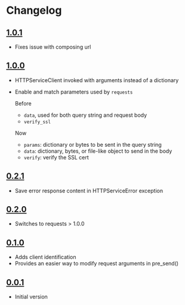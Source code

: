 # Changelog

## [1.0.1](https://github.com/yola/demands/releases/tag/1.0.1)
* Fixes issue with composing url

## [1.0.0](https://github.com/yola/demands/releases/tag/1.0.0)
* HTTPServiceClient invoked with arguments instead of a dictionary
* Enable and match parameters used by `requests`

    Before
    * `data`, used for both query string and request body
    * `verify_ssl`

    Now
    * `params`: dictionary or bytes to be sent in the query string
    * `data`: dictionary, bytes, or file-like object to send in the body
    * `verify`: verify the SSL cert

## [0.2.1](https://github.com/yola/demands/releases/tag/0.2.1)
* Save error response content in HTTPServiceError exception

## [0.2.0](https://github.com/yola/demands/releases/tag/0.2.0)
* Switches to requests > 1.0.0

## [0.1.0](https://github.com/yola/demands/releases/tag/0.1.0)
* Adds client identification
* Provides an easier way to modify request arguments in pre_send()

## [0.0.1](https://github.com/yola/demands/releases/tag/0.0.1)
* Initial version

